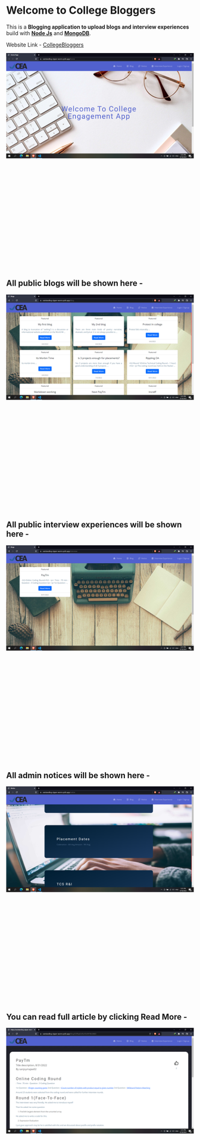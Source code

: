 # Welcome to College Bloggers

This is a **Blogging application to upload blogs and interview experiences** build with **[Node Js](https://nodejs.org/en/docs/)** and **[MongoDB](https://www.mongodb.com/docs/)**.

Website Link - [CollegeBloggers](https://outstanding-zipper-worm.cyclic.app/home)

<div align="center" style="height: 35rem">
  <img alt="Demo" src="./images/home.png" />
</div>
</br>

## All public blogs will be shown here -

<div align="center" style="height: 35rem">
  <img alt="Demo" src="./images/blog.png" />
</div>
</br>

## All public interview experiences will be shown here -
<div align="center" style="height: 35rem">
  <img alt="Demo" src="./images/interviewEx.png" />
</div>
</br>

## All admin notices will be shown here -
<div align="center" style="height: 35rem">
  <img alt="Demo" src="./images/notice.png" />
</div>
</br>

## You can read full article by clicking Read More -
<div align="center" style="height: 30rem">
  <img alt="Demo" src="./images/post.png" />
</div>
</br>